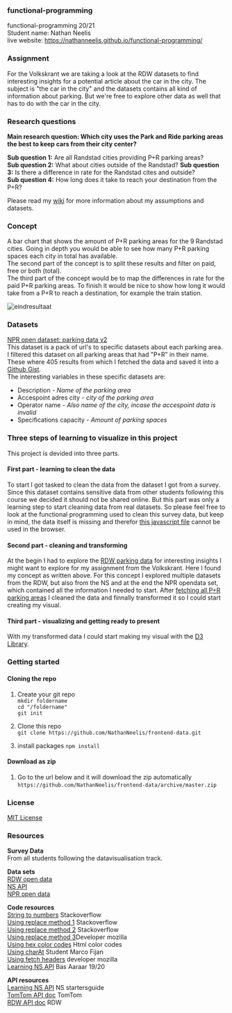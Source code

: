 ### functional-programming
functional-programming 20/21  
Student name: Nathan Neelis  
live website: https://nathanneelis.github.io/functional-programming/

### Assignment
For the Volkskrant we are taking a look at the RDW datasets to find interesting insights for a potential article about the car in the city. The subject is "the car in the city" and the datasets contains all kind of information about parking. But we're free to explore other data as well that has to do with the car in the city.  

### Research questions
**Main research question: Which city uses the Park and Ride parking areas the best to keep cars from their city center?**   

**Sub question 1:** Are all Randstad cities providing P+R parking areas?  
**Sub question 2:** What about cities outside of the Randstad?
**Sub question 3:** Is there a difference in rate for the Randstad cites and outside?  
**Sub question 4:** How long does it take to reach your destination from the P+R?
  
Please read my [wiki](https://github.com/NathanNeelis/frontend-data/wiki/concept) for more information about my assumptions and datasets.

### Concept
A bar chart that shows the amount of P+R parking areas for the 9 Randstad cities. 
Going in depth you would be able to see how many P+R parking spaces each city in total has available.  
The second part of the concept is to split these results and filter on paid, free or both (total).  
The third part of the concept would be to map the differences in rate for the paid P+R parking areas.
To finish it would be nice to show how long it would take from a P+R to reach a destination, for example the train station.  

![eindresultaat](https://user-images.githubusercontent.com/55492381/98845200-a7216f00-244d-11eb-9b9c-cc085fe00768.gif)


### Datasets
[NPR open dataset: parking data v2](https://npropendata.rdw.nl/parkingdata/v2/)  
This dataset is a pack of url's to specific datasets about each parking area.  
I filtered this dataset on all parking areas that had "P+R" in their name.  
These where 405 results from which I fetched the data and saved it into a [Github Gist](https://gist.githubusercontent.com/NathanNeelis/b28e16c0433b12da6bc716b276901ae9/raw/402754fa45924af802d06c5672043153bb990d5b/NPR_park_and_ride).  
The interesting variables in these specific datasets are:  
* Description - _Name of the parking area_    
* Accespoint adres city - _city of the parking area_  
* Operator name - _Also name of the city, incase the accespoint data is invalid_  
* Specifications capacity - _Amount of parking spaces_  


### Three steps of learning to visualize in this project
This project is devided into three parts.  
  
#### First part - learning to clean the data
To start I got tasked to clean the data from the dataset I got from a survey. Since this dataset contains sensitive data from other students following this course we decided it should not be shared online. But this part was only a learning step to start cleaning data from real datasets. So please feel free to look at the functional programming used to clean this survey data, but keep in mind, the data itself is missing and therefor [this javascript file](https://github.com/NathanNeelis/frontend-data/blob/master/js/surveyData_script.js) cannot be used in the browser.
  
#### Second part - cleaning and transforming  
At the begin I had to explore the [RDW parking data](https://opendata.rdw.nl/browse?category=Parkeren) for interesting insights I might want to explore for my assignment from the Volkskrant. Here I found my concept as written above. For this concept I explored multiple datasets from the RDW, but also from the NS and at the end the NPR opendata set, which contained all the information I needed to start.
After [fetching all P+R parking areas](https://github.com/NathanNeelis/frontend-data/blob/master/fetch_NPR.js) I cleaned the data and finnally transformed it so I could start creating my visual.

#### Third part - visualizing and getting ready to present
With my transformed data I could start making my visual with the [D3 Library](https://github.com/d3/d3).  

### Getting started

#### Cloning the repo
1. Create your git repo  
    ```mkdir foldername```   
    ```cd "/foldername"```    
    ```git init```  

2. Clone this repo  
    ```git clone https://github.com/NathanNeelis/frontend-data.git```   

3. install packages
    ```npm install```  

#### Download as zip
1. Go to the url below and it will download the zip automatically  
    ```https://github.com/NathanNeelis/frontend-data/archive/master.zip```
     

### License
[MIT License](https://github.com/NathanNeelis/frontend-data/blob/master/LICENSE)   

### Resources
**Survey Data**  
From all students following the datavisualisation track.   

**Data sets**   
[RDW open data](https://opendata.rdw.nl)  
[NS API](https://apiportal.ns.nl/)  
[NPR open data](https://npropendata.rdw.nl/parkingdata/v2/)  

**Code resources**  
[String to numbers](https://stackoverflow.com/questions/15677869/how-to-convert-a-string-of-numbers-to-an-array-of-numbers) Stackoverflow    
[Using replace method 1](https://stackoverflow.com/questions/953311/replace-string-in-javascript-array) Stackoverflow  
[Using replace method 2](https://stackoverflow.com/questions/7990879/how-to-combine-str-replace-expressions-in-javascript) Stackoverflow  
[Using replace method 3](https://developer.mozilla.org/en-US/docs/Web/JavaScript/Reference/Global_Objects/String/replace)Developer mozilla  
[Using hex color codes](https://htmlcolorcodes.com/color-names/) Html color codes  
[Using charAt](https://github.com/marcoFijan/functional-programming/blob/12ac7c24a5239bbb07b15b4d18ad67857d87895d/EnqueteData/index.js#L64-L69) Student Marco Fijan  
[Using fetch headers](https://developer.mozilla.org/en-US/docs/Web/API/Fetch_API/Using_Fetch) developer mozilla  
[Learning NS API](https://github.com/aaraar/web-app-from-scratch-1920/blob/188a235e690a3e0963b1eac0907f89bcbd2827a8/src/Api.ts#L61-L81) Bas Aaraar 19/20   

**API resources**  
[Learning NS API](https://apiportal.ns.nl/startersguide?_ga=2.32115260.384544656.1604054320-687691016.1603727685) NS startersguide  
[TomTom API doc](https://developer.tomtom.com/on-street-parking) TomTom  
[RDW API doc](https://www.rdw.nl/over-rdw/dienstverlening/open-data/handleidingen) RDW  
